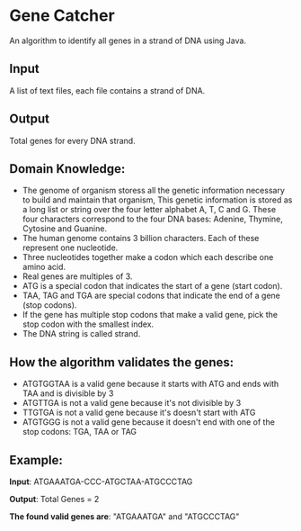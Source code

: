 # Gene Catcher

An algorithm to identify all genes in a strand of DNA using Java.

## Input

A list of text files, each file contains a strand of DNA.

## Output

Total genes for every DNA strand.

## Domain Knowledge:

-   The genome of organism storess all the genetic information necessary to build and maintain that organism, This genetic information is stored as a long list or string over the four letter alphabet A, T, C and G. These four characters correspond to the four DNA bases: Adenine, Thymine, Cytosine and Guanine.
-   The human genome contains 3 billion characters. Each of these represent one nucleotide.
-   Three nucleotides together make a codon which each describe one amino acid.
-   Real genes are multiples of 3.
-   ATG is a special codon that indicates the start of a gene (start codon).
-   TAA, TAG and TGA are special codons that indicate the end of a gene (stop codons).
-   If the gene has multiple stop codons that make a valid gene, pick the stop codon with the smallest index.
-   The DNA string is called strand.

## How the algorithm validates the genes:

-   ATGTGGTAA is a valid gene because it starts with ATG and ends with TAA and is divisible by 3
-   ATGTTGA is not a valid gene because it's not divisible by 3
-   TTGTGA is not a valid gene because it's doesn't start with ATG
-   ATGTGGG is not a valid gene because it doesn't end with one of the stop codons: TGA, TAA or TAG

## Example:

**Input**: ATGAAATGA-CCC-ATGCTAA-ATGCCCTAG

**Output**: Total Genes = 2

**The found valid genes are**: "ATGAAATGA" and "ATGCCCTAG"
